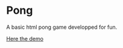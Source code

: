 # Pong

A basic html pong game developped for fun.

[Here the demo](https://github.com/axel-charpentier/pong)